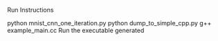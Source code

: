 Run Instructions

python mnist_cnn_one_iteration.py
python dump_to_simple_cpp.py
g++ example_main.cc
Run the executable generated
